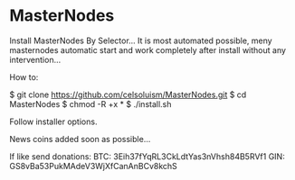 # MasterNodes

Install MasterNodes By Selector... It is most automated possible, meny masternodes automatic start and work completely after install without any intervention...

How to:

$ git clone https://github.com/celsoluism/MasterNodes.git
$ cd MasterNodes
$ chmod -R +x *
$ ./install.sh

   Follow installer options.

News coins added soon as possible...

If like send donations:
BTC: 3Eih37fYqRL3CkLdtYas3nVhsh84B5RVf1
GIN: GS8vBa53PukMAdeV3WjXfCanAnBCv8kchS
